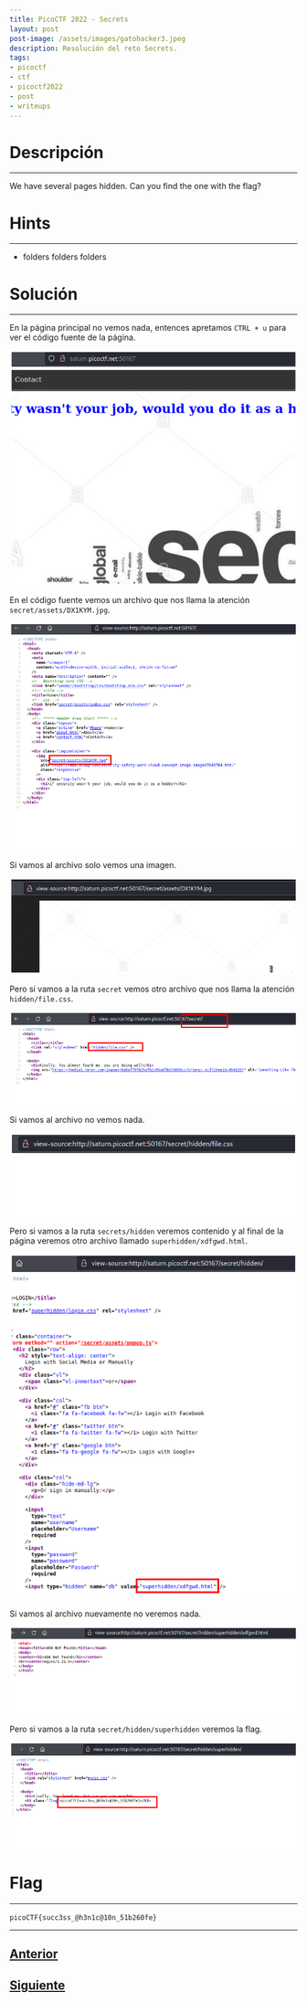 ```yaml
---
title: PicoCTF 2022 - Secrets 
layout: post
post-image: /assets/images/gatohacker3.jpeg 
description: Resolución del reto Secrets. 
tags:
- picoctf
- ctf
- picoctf2022
- post
- writeups
---
```

# Descripción
---

We have several pages hidden. Can you find the one with the flag?


# Hints
---

- folders folders folders


# Solución
---

En la página principal no vemos nada, entences apretamos `CTRL + u` para ver el código fuente de la página.

![](/images/images-picoctf-2022/secrets-1.png)

En el código fuente vemos un archivo que nos llama la atención `secret/assets/DX1KYM.jpg`.

![](/images/images-picoctf-2022/secrets-2.png)

Si vamos al archivo solo vemos una imagen.

![](/images/images-picoctf-2022/secrets-3.png)

Pero si vamos a la ruta `secret` vemos otro archivo que nos llama la atención `hidden/file.css`.

![](/images/images-picoctf-2022/secrets-4.png)

Si vamos al archivo no vemos nada.

![](/images/images-picoctf-2022/secrets-5.png)

Pero si vamos a la ruta `secrets/hidden` veremos contenido y al final de la página veremos otro archivo llamado `superhidden/xdfgwd.html`.

![](/images/images-picoctf-2022/secrets-6.png)

Si vamos al archivo nuevamente no veremos nada.

![](/images/images-picoctf-2022/secrets-8.png)

Pero si vamos a la ruta `secret/hidden/superhidden` veremos la flag.

![](/images/images-picoctf-2022/secrets-9.png)


# Flag
---

`picoCTF{succ3ss_@h3n1c@10n_51b260fe}`

---

## [Anterior](/roboto-sans)
## [Siguiente](/sql-direct)